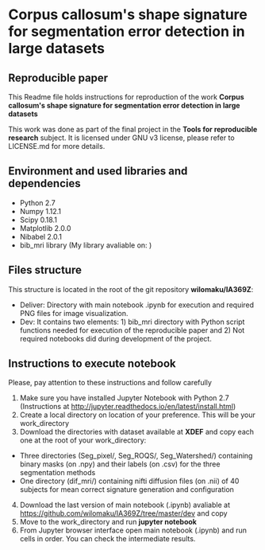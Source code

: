 # Corpus callosum's shape signature for segmentation error detection in large datasets

## Reproducible paper

This Readme file holds instructions for reproduction of the work **Corpus callosum's shape signature for segmentation error detection in large datasets**

This work was done as part of the final project in the **Tools for reproducible research** subject. It is licensed under GNU v3 license, please refer to LICENSE.md for more details.

## Environment and used libraries and dependencies

* Python 2.7
* Numpy 1.12.1
* Scipy 0.18.1
* Matplotlib 2.0.0
* Nibabel 2.0.1
* bib_mri library (My library avaliable on: )

## Files structure

This structure is located in the root of the git repository **wilomaku/IA369Z**:

* Deliver: Directory with main notebook .ipynb for execution and required PNG files for image visualization.
* Dev: It contains two elements: 1) bib_mri directory with Python script functions needed for execution of the reproducible paper and 2) Not required notebooks did during development of the project.

## Instructions to execute notebook

Please, pay attention to these instructions and follow carefully

1. Make sure you have installed Jupyter Notebook with Python 2.7 (Instructions at http://jupyter.readthedocs.io/en/latest/install.html)
2. Create a local directory on location of your preference. This will be your work_directory
3. Download the directories with dataset available at **XDEF** and copy each one at the root of your work_directory:
  * Three directories (Seg_pixel/, Seg_ROQS/, Seg_Watershed/) containing binary masks (on .npy) and their labels (on .csv) for the three segmentation methods
  * One directory (dif_mri/) containing nifti diffusion files (on .nii) of 40 subjects for mean correct signature generation and configuration
4. Download the last version of main notebook (.ipynb) avaliable at https://github.com/wilomaku/IA369Z/tree/master/dev and copy 
5. Move to the work_directory and run **jupyter notebook**
6. From Jupyter browser interface open main notebook (.ipynb) and run cells in order. You can check the intermediate results.

